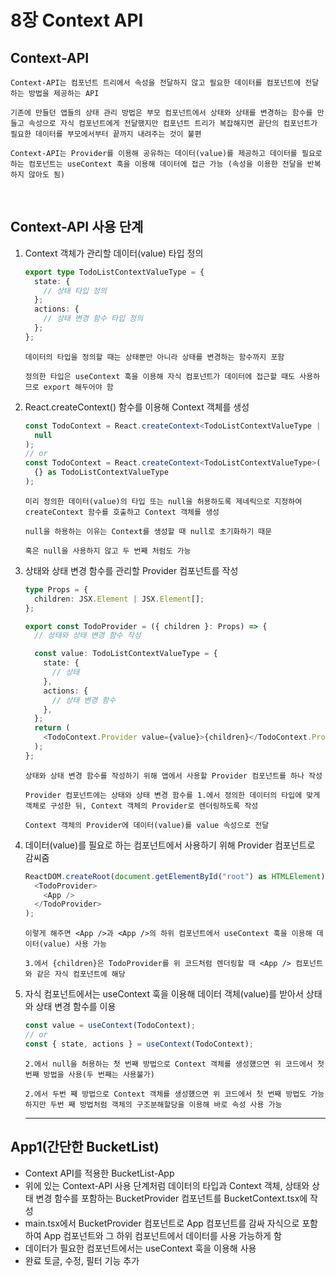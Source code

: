 # 8장 Context API

## Context-API

    Context-API는 컴포넌트 트리에서 속성을 전달하지 않고 필요한 데이터를 컴포넌트에 전달하는 방법을 제공하는 API

    기존에 만들던 앱들의 상태 관리 방법은 부모 컴포넌트에서 상태와 상태를 변경하는 함수를 만들고 속성으로 자식 컴포넌트에게 전달했지만 컴포넌트 트리가 복잡해지면 끝단의 컴포넌트가 필요한 데이터를 부모에서부터 끝까지 내려주는 것이 불편

    Context-API는 Provider를 이용해 공유하는 데이터(value)를 제공하고 데이터를 필요로 하는 컴포넌트는 useContext 훅을 이용해 데이터에 접근 가능 (속성을 이용한 전달을 반복하지 않아도 됨)

<br/>

## Context-API 사용 단계

1.  Context 객체가 관리할 데이터(value) 타입 정의

    ```ts
    export type TodoListContextValueType = {
      state: {
        // 상태 타입 정의
      };
      actions: {
        // 상태 변경 함수 타입 정의
      };
    };
    ```

    ```
    데이터의 타입을 정의할 때는 상태뿐만 아니라 상태를 변경하는 함수까지 포함

    정의한 타입은 useContext 훅을 이용해 자식 컴포넌트가 데이터에 접근할 때도 사용하므로 export 해두어야 함
    ```

2.  React.createContext() 함수를 이용해 Context 객체를 생성

    ```ts
    const TodoContext = React.createContext<TodoListContextValueType | null>(
      null
    );
    // or
    const TodoContext = React.createContext<TodoListContextValueType>(
      {} as TodoListContextValueType
    );
    ```

    ```
    미리 정의한 데이터(value)의 타입 또는 null을 허용하도록 제네릭으로 지정하여 createContext 함수를 호출하고 Context 객체를 생성

    null을 하용하는 이유는 Context를 생성할 때 null로 초기화하기 때문

    혹은 null을 사용하지 않고 두 번째 처럼도 가능
    ```

3.  상태와 상태 변경 함수를 관리할 Provider 컴포넌트를 작성

    ```ts
    type Props = {
      children: JSX.Element | JSX.Element[];
    };

    export const TodoProvider = ({ children }: Props) => {
      // 상태와 상태 변경 함수 작성

      const value: TodoListContextValueType = {
        state: {
          // 상태
        },
        actions: {
          // 상태 변경 함수
        },
      };
      return (
        <TodoContext.Provider value={value}>{children}</TodoContext.Provider>
      );
    };
    ```

    ```
    상태와 상태 변경 함수를 작성하기 위해 앱에서 사용할 Provider 컴포넌트를 하나 작성

    Provider 컴포넌트에는 상태와 상태 변경 함수를 1.에서 정의한 데이터의 타입에 맞게 객체로 구성한 뒤, Context 객체의 Provider로 렌더링하도록 작성

    Context 객체의 Provider에 데이터(value)를 value 속성으로 전달
    ```

4.  데이터(value)를 필요로 하는 컴포넌트에서 사용하기 위해 Provider 컴포넌트로 감씨줌

    ```ts
    ReactDOM.createRoot(document.getElementById("root") as HTMLElement).render(
      <TodoProvider>
        <App />
      </TodoProvider>
    );
    ```

    ```
    이렇게 해주면 <App />과 <App />의 하위 컴포넌트에서 useContext 훅을 이용해 데이터(value) 사용 가능

    3.에서 {children}은 TodoProvider를 위 코드처럼 렌더링할 때 <App /> 컴포넌트와 같은 자식 컴포넌트에 해당
    ```

5.  자식 컴포넌트에서는 useContext 훅을 이용해 데이터 객체(value)를 받아서 상태와 상태 변경 함수를 이용

    ```ts
    const value = useContext(TodoContext);
    // or
    const { state, actions } = useContext(TodoContext);
    ```

    ```
    2.에서 null을 허용하는 첫 번째 방법으로 Context 객체를 생성헀으면 위 코드에서 첫 번째 방법을 사용(두 번째는 사용불가)

    2.에서 두번 째 방법으로 Context 객체를 생성헀으면 위 코드에서 첫 번째 방법도 가능하지만 두번 째 방법처럼 객체의 구조분해할당을 이용해 바로 속성 사용 가능
    ```

    <hr />

## App1(간단한 BucketList)

- Context API를 적용한 BucketList-App
- 위에 있는 Context-API 사용 단계처럼 데이터의 타입과 Context 객체, 상태와 상태 변경 함수를 포함하는 BucketProvider 컴포넌트를 BucketContext.tsx에 작성
- main.tsx에서 BucketProvider 컴포넌트로 App 컴포넌트를 감싸 자식으로 포함하여 App 컴포넌트와 그 하위 컴포넌트에서 데이터를 사용 가능하게 함
- 데이터가 필요한 컴포넌트에서는 useContext 훅을 이용해 사용
- 완료 토글, 수정, 필터 기능 추가
